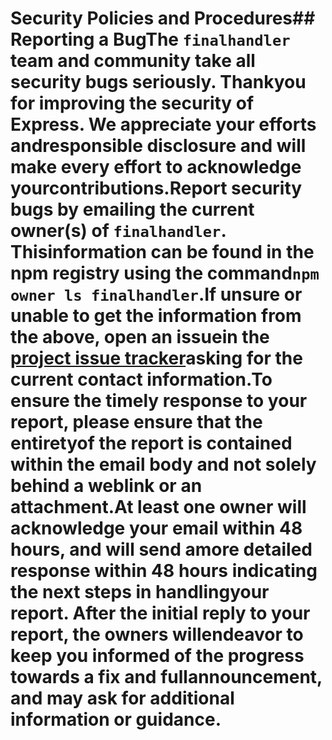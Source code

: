 # Security Policies and Procedures## Reporting a BugThe `finalhandler` team and community take all security bugs seriously. Thankyou for improving the security of Express. We appreciate your efforts andresponsible disclosure and will make every effort to acknowledge yourcontributions.Report security bugs by emailing the current owner(s) of `finalhandler`. Thisinformation can be found in the npm registry using the command`npm owner ls finalhandler`.If unsure or unable to get the information from the above, open an issuein the [project issue tracker](https://github.com/pillarjs/finalhandler/issues)asking for the current contact information.To ensure the timely response to your report, please ensure that the entiretyof the report is contained within the email body and not solely behind a weblink or an attachment.At least one owner will acknowledge your email within 48 hours, and will send amore detailed response within 48 hours indicating the next steps in handlingyour report. After the initial reply to your report, the owners willendeavor to keep you informed of the progress towards a fix and fullannouncement, and may ask for additional information or guidance.
